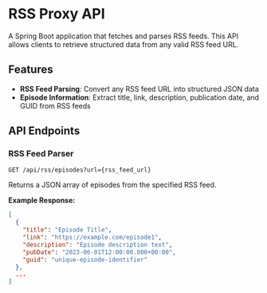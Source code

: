 # RSS Proxy API

A Spring Boot application that fetches and parses RSS feeds. This API allows clients to retrieve structured data from any valid RSS feed URL.

## Features

- **RSS Feed Parsing**: Convert any RSS feed URL into structured JSON data
- **Episode Information**: Extract title, link, description, publication date, and GUID from RSS feeds

## API Endpoints

### RSS Feed Parser

```
GET /api/rss/episodes?url={rss_feed_url}
```

Returns a JSON array of episodes from the specified RSS feed.

**Example Response:**
```json
[
  {
    "title": "Episode Title",
    "link": "https://example.com/episode1",
    "description": "Episode description text",
    "pubDate": "2023-06-01T12:00:00.000+00:00",
    "guid": "unique-episode-identifier"
  },
  ...
]